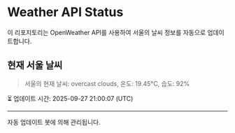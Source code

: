 
# Weather API Status

이 리포지토리는 OpenWeather API를 사용하여 서울의 날씨 정보를 자동으로 업데이트합니다.

## 현재 서울 날씨
> 서울의 현재 날씨: overcast clouds, 온도: 19.45°C, 습도: 92%

⏳ 업데이트 시간: 2025-09-27 21:00:07 (UTC)

---
자동 업데이트 봇에 의해 관리됩니다.
